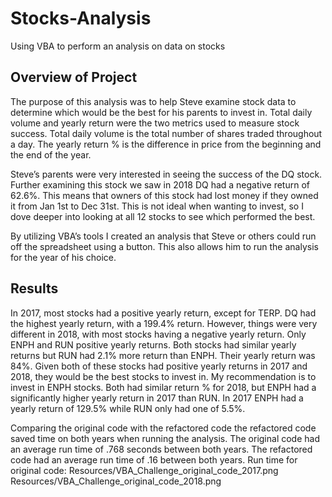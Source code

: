 # Stocks-Analysis
Using VBA to perform an analysis on data on stocks 

## Overview of Project 
The purpose of this analysis was to help Steve examine stock data to determine which would be the best for his parents to invest in. Total daily volume and yearly return were the two metrics used to measure stock success. Total daily volume is the total number of shares traded throughout a day. The yearly return % is the difference in price from the beginning and the end of the year. 
	
Steve’s parents were very interested in seeing the success of the DQ stock. Further examining this stock we saw in 2018 DQ had a negative return of 62.6%. This means that owners of this stock had lost money if they owned it from Jan 1st to Dec 31st. This is not ideal when wanting to invest, so I dove deeper into looking at all 12 stocks to see which performed the best. 
	
By utilizing VBA’s tools I created an analysis that Steve or others could run off the spreadsheet using a button. This also allows him to run the analysis for the year of his choice. 

## Results 
In 2017, most stocks had a positive yearly return, except for TERP. DQ had the highest yearly return, with a 199.4% return. However, things were very different in 2018, with most stocks having a negative yearly return. Only ENPH and RUN positive yearly returns. Both stocks had similar yearly returns but RUN had 2.1% more return than ENPH. Their yearly return was 84%. Given both of these stocks had positive yearly returns in 2017 and 2018, they would be the best stocks to invest in. My recommendation is to invest in ENPH stocks. Both had similar return % for 2018, but ENPH had a significantly higher yearly return in 2017 than RUN. In 2017 ENPH had a yearly return of 129.5% while RUN only had one of 5.5%. 

Comparing the original code with the refactored code the refactored code saved time on both years when running the analysis. The original code had an average run time of .768 seconds between both years. The refactored code had an average run time of .16 between both years. 
Run time for original code:
Resources/VBA_Challenge_original_code_2017.png
Resources/VBA_Challenge_original_code_2018.png
